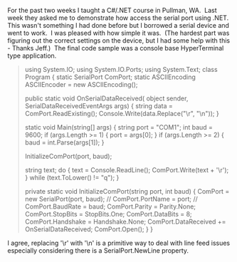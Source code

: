 
For the past two weeks I taught a C#/.NET course in Pullman, WA.  Last week they asked me to demonstrate how access the serial port using .NET.  This wasn't something I had done before but I borrowed a serial device and went to work.  I was pleased with how simple it was.  (The hardest part was figuring out the correct settings on the device, but I had some help with this - Thanks Jeff.)  The final code sample was a console base HyperTerminal type application.

> using System.IO; using System.IO.Ports; using System.Text; class Program { static SerialPort ComPort; static ASCIIEncoding ASCIIEncoder \= new ASCIIEncoding();
> 
> public static void OnSerialDataReceived( object sender, SerialDataReceivedEventArgs args) { string data \= ComPort.ReadExisting(); Console.Write(data.Replace("\\r", "\\n")); }
> 
> static void Main(string\[\] args) { string port \= "COM1"; int baud \= 9600; if (args.Length >= 1) { port \= args\[0\]; } if (args.Length >= 2) { baud \= int.Parse(args\[1\]); }
> 
> InitializeComPort(port, baud);
> 
> string text; do { text \= Console.ReadLine(); ComPort.Write(text + '\\r'); } while (text.ToLower() !\= "q"); }
> 
> private static void InitializeComPort(string port, int baud) { ComPort \= new SerialPort(port, baud); // ComPort.PortName = port; // ComPort.BaudRate = baud; ComPort.Parity \= Parity.None; ComPort.StopBits \= StopBits.One; ComPort.DataBits \= 8; ComPort.Handshake \= Handshake.None; ComPort.DataReceived += OnSerialDataReceived; ComPort.Open(); } }

I agree, replacing '\\r' with '\\n' is a primitive way to deal with line feed issues especially considering there is a SerialPort.NewLine property.
